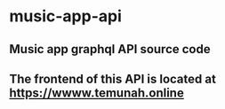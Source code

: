 # music-app-api
## Music app graphql API source code
## The frontend of this API is located at https://wwww.temunah.online
